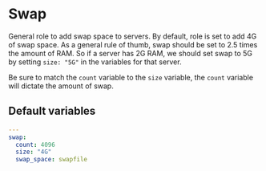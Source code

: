 # Swap
General role to add swap space to servers. By default, role is set to add 4G of swap space. As a general rule of thumb, swap should be set to 2.5 times the amount of RAM. So if a server has 2G RAM, we should set swap to 5G by setting `size: "5G"` in the variables for that server.

Be sure to match the `count` variable to the `size` variable, the `count` variable will dictate the amount of swap.

<!--TOC-->
<!--ENDTOC-->

<!--ROLEVARS-->
## Default variables
```yaml
---
swap:
  count: 4096
  size: "4G"
  swap_space: swapfile

```

<!--ENDROLEVARS-->
